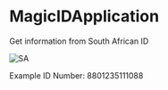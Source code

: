 # MagicIDApplication
Get information from South African ID 

![SA](https://user-images.githubusercontent.com/38959014/118521977-359be380-b744-11eb-91e3-49668375eb92.JPG)


Example ID Number: 8801235111088
